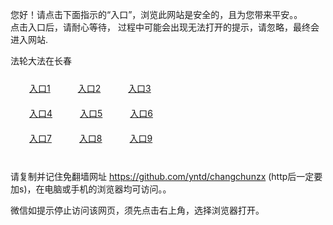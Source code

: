 您好！请点击下面指示的“入口”，浏览此网站是安全的，且为您带来平安。。 <br/>
点击入口后，请耐心等待， 过程中可能会出现无法打开的提示，请忽略，最终会进入网站. </br>

法轮大法在长春<br/>
<div style="padding:10px"><a style="margin:20px" target="_blank" href="https://d22xb3u8jdtk4r.cloudfront.net/2Qpsp?ghdcub" id="ccLink1" rel="nofollow">入口1</a> <a target="_blank" style="margin:20px" href="https://d35n7zqr6oppbu.cloudfront.net/2Qpsp?wkrsb" id="ccLink2" rel="nofollow">入口2</a> <a style="margin:20px" target="_blank" href="https://d1gowf82doy6le.cloudfront.net/2Qpsp?rqltir" id="ccLink3" rel="nofollow">入口3</a></div>

<div style="padding:10px" ><a style="margin:20px" target="_blank" href="https://d22xb3u8jdtk4r.cloudfront.net/2Qpsp?ghdcub" id="ccLink4" rel="nofollow">入口4</a> <a style="margin:20px" href="https://d35n7zqr6oppbu.cloudfront.net/2Qpsp?wkrsb" target="_blank" id="ccLink5" rel="nofollow">入口5</a> <a style="margin:20px" href="https://d1gowf82doy6le.cloudfront.net/2Qpsp?rqltir" target="_blank" id="ccLink6" rel="nofollow">入口6</a></div>

<div style="padding:10px"><a style="margin:20px" target="_blank" href="https://d22xb3u8jdtk4r.cloudfront.net/2Qpsp?ghdcub" id="ccLink7" rel="nofollow">入口7</a> <a style="margin:20px" href="https://d35n7zqr6oppbu.cloudfront.net/2Qpsp?wkrsb" target="_blank" id="ccLink8" rel="nofollow">入口8</a> <a style="margin:20px" target="_blank" href="https://d1gowf82doy6le.cloudfront.net/2Qpsp?rqltir" id="ccLink9" rel="nofollow">入口9</a></div>

<br/>



请复制并记住免翻墙网址 https://github.com/yntd/changchunzx (http后一定要加s)，在电脑或手机的浏览器均可访问。。<br/>

微信如提示停止访问该网页，须先点击右上角，选择浏览器打开。
